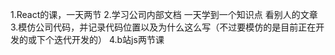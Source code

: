 1.React的课，一天两节
2.学习公司内部文档 一天学到一个知识点 看别人的文章
3.模仿公司代码，并记录代码位置以及为什么这么写（不过要模仿的是目前正在开发的或下个迭代开发的）
4.b站js两节课
